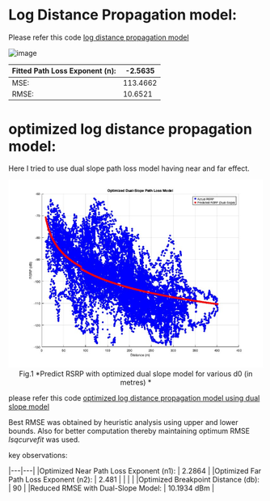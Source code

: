 # Log Distance Propagation model:

Please refer this code [log distance propagation model](channel_propagation/s3_Idpl.m)


![image](https://github.com/user-attachments/assets/866c1521-42e1-41f1-b08b-d3770f7653af) 

|Fitted Path Loss Exponent (n): | -2.5635 |
|-----|-----|
|MSE: | 113.4662 |
|RMSE: | 10.6521 |

# optimized log distance propagation model:

Here I tried to use dual slope path loss model having near and far effect.       


<div align="center">
  <img src="channel_propagation/dual_slope_log_dist_pm.jpg" width="600">
  <br>
  Fig.1 *Predict RSRP with optimized dual slope model for various d0 (in metres) *
</div>

please refer this code [optimized log distance propagation model using dual slope model](matlab_codes/log_dist_propagation_model.m)

Best RMSE was obtained by heuristic analysis using upper and lower bounds. Also for better computation thereby maintaining optimum RMSE $lsqcurvefit$ was used.


key observations:

|---|---|
|Optimized Near Path Loss Exponent (n1):  | 2.2864 |
|Optimized Far Path Loss Exponent (n2):   |  2.481  |
| | |
|Optimized Breakpoint Distance (db):      | 90      |
|Reduced RMSE with Dual-Slope Model:      |  10.1934  dBm |






